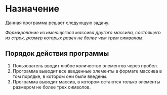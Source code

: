 # Назначение
Данная программа решает следующую задачу. 

_Формирование из имеющегося массива другого массива, состоящего из строк, размер которых равен не более чем трем символам._

## Порядок действия программы
 1. Пользователь вводит любое количество элементов через пробел.
 2. Программа выводит все введенные элементы в формате массива в том порядке, в котором они были введены.
 3. Программа выводит массив, в котором остаются только элементы размером не более трех символов.
